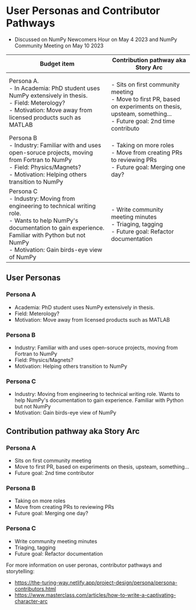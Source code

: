 # User Personas and Contributor Pathways
- Discussed on NumPy Newcomers Hour on May 4 2023 and NumPy Community Meeting on May 10 2023

| Budget item | Contribution pathway aka Story Arc |
|---|---|
| Persona A. <br/> - In Academia: PhD student uses NumPy extensively in thesis. <br/>  - Field: Meterology? <br/> - Motivation: Move away from licensed products such as MATLAB| <br/>- Sits on first community meeting <br/>- Move to first PR, based on experiments on thesis, upsteam, something...<br/>- Future goal: 2nd time contributo |
Persona B <br/>- Industry: Familiar with and uses open-soruce projects, moving from Fortran to NumPy<br/>- Field: Physics/Magnets?<br/>- Motivation: Helping others transition to NumPy| - Taking on more roles <br/>- Move from creating PRs to reviewing PRs<br/>- Future goal: Merging one day? |
| Persona C <br/>- Industry: Moving from engineering to technical writing role.<br/>- Wants to help NumPy's documentation to gain experience. Familiar with Python but not NumPy<br/>- Motivation: Gain birds-eye view of NumPy| - Write community meeting minutes<br/>- Triaging, tagging<br/>- Future goal: Refactor documentation|


## User Personas
### Persona A
- Academia: PhD student uses NumPy extensively in thesis.
- Field: Meterology?
- Motivation: Move away from licensed products such as MATLAB

### Persona B
- Industry: Familiar with and uses open-soruce projects, moving from Fortran to NumPy
- Field: Physics/Magnets?
- Motivation: Helping others transition to NumPy

### Persona C
- Industry: Moving from engineering to technical writing role. Wants to help NumPy's documentation to gain experience. Familiar with Python but not NumPy
- Motivation: Gain birds-eye view of NumPy

## Contribution pathway aka Story Arc

### Persona A
- Sits on first community meeting
- Move to first PR, based on experiments on thesis, upsteam, something...
- Future goal: 2nd time contributor

### Persona B
- Taking on more roles
- Move from creating PRs to reviewing PRs
- Future goal: Merging one day?

### Persona C
- Write community meeting minutes
- Triaging, tagging
- Future goal: Refactor documentation

For more information on user peronas, contributor pathways and storytelling:
- https://the-turing-way.netlify.app/project-design/persona/persona-contributors.html
- https://www.masterclass.com/articles/how-to-write-a-captivating-character-arc